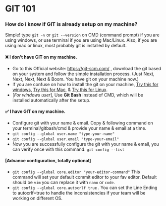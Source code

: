 # GIT 101

### How do i know if **GIT** is already setup on my machine?

Simple! type `git -v` or `git --version` on CMD (command prompt) if you are using windows,
or use terminal if you are using Mac/Linux.
Also, if you are using mac or linux, most probably git is installed by default.

#### ❌ I don't have GIT on my machine.
- Go to this Official website: https://git-scm.com/ , download the git based on your system and follow the simple installation process. (Just Next, Next, Next, Next & Boom. You have git on your machine now.)
- If you are confuse on how to install the git on your machine, [Try this for windows](https://www.javatpoint.com/how-to-install-git-on-windows), [Try this for Mac](https://phoenixnap.com/kb/install-git-on-mac), & [Try this for Linux](https://www.tutorialspoint.com/how-to-install-git-on-linux).
- [_For windows user_], Use **Git Bash** instead of CMD, which will be installed automatically after the setup.

#### ✅ I have GIT on my machine.
- Configure git with your name & email. Copy &  following command on your terminal/gitbash/cmd & provide your name & email at a time. 
- ```git config --global user.name "type-your-name"```
- ```git config --global user.email "type-your-email"```
- Now you are successfully configure the git with your name & email, you can verify once with this command: `git config --list`
  
#### [Advance configuration, totally optional]
- ```git config --global core.editor "your-editor-command"``` This command will set your default commit editor to your fav editor. Default should be `vim` you can replace it with `nano` or `code`.
- ```git config --global core.autocrlf true``` . You can set the Line Ending to autocrlf=true to handle the inconsistencies if your team will be working on different OS.






